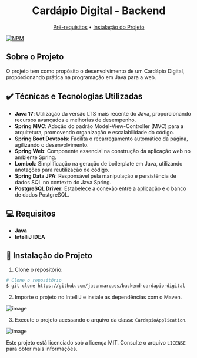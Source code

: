 <h1 align="center">Cardápio Digital - Backend</h1>

<p align="center">
  <a href="#pre-requisites">Pré-requisitos</a> •
  <a href="#how-to-use">Instalação do Projeto</a>
</p>

[![NPM](https://img.shields.io/npm/l/react)](https://github.com/jasonmarques/backend-cardapio-digital/blob/main/LICENSE)  

## Sobre o Projeto
O projeto tem como propósito o desenvolvimento de um Cardápio Digital, proporcionando prática na programação em Java para a web.

## ✔️ Técnicas e Tecnologias Utilizadas

- **Java 17**: Utilização da versão LTS mais recente do Java, proporcionando recursos avançados e melhorias de desempenho.
- **Spring MVC**: Adoção do padrão Model-View-Controller (MVC) para a arquitetura, promovendo organização e escalabilidade do código.
- **Spring Boot Devtools**: Facilita o recarregamento automático da página, agilizando o desenvolvimento.
- **Spring Web**: Componente essencial na construção da aplicação web no ambiente Spring.
- **Lombok**: Simplificação na geração de boilerplate em Java, utilizando anotações para reutilização de código.
- **Spring Data JPA**: Responsável pela manipulação e persistência de dados SQL no contexto do Java Spring.
- **PostgreSQL Driver**: Estabelece a conexão entre a aplicação e o banco de dados PostgreSQL.

<h2 id="pre-requisites">💻 Requisitos</h2> 

- **Java**
- **IntelliJ IDEA**

<h2 id="how-to-use"> 🚀 Instalação do Projeto</h2>

1. Clone o repositório:
```bash
# Clone o repositório
$ git clone https://github.com/jasonmarques/backend-cardapio-digital
```

2. Importe o projeto no IntelliJ e instale as dependências com o Maven.

![image](https://github.com/jasonmarques/backend-cardapio-digital/assets/132834740/eb225982-89ce-4c16-af45-652c7ea50e19)

3. Execute o projeto acessando o arquivo da classe `CardapioApplication`.

![image](https://github.com/jasonmarques/backend-cardapio-digital/assets/132834740/c5b18bcc-ce8c-4622-b117-43f0f7065ef9)

Este projeto está licenciado sob a licença MIT. Consulte o arquivo `LICENSE` para obter mais informações.
